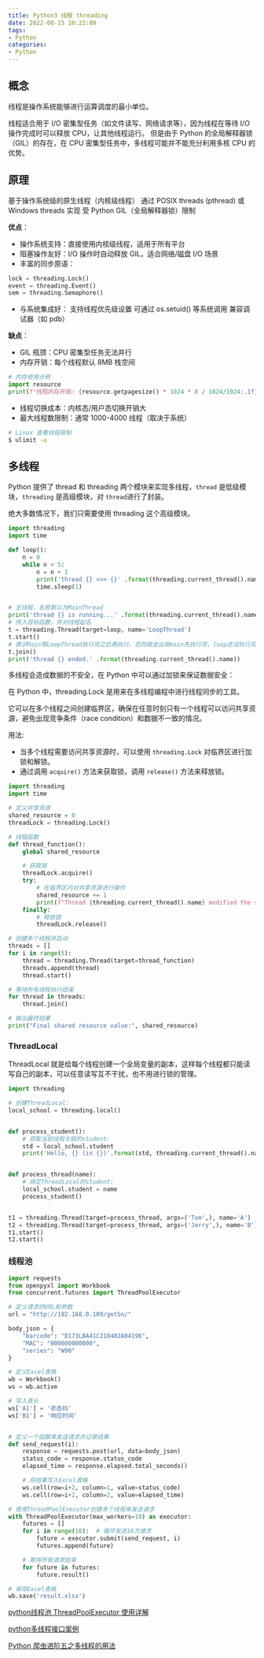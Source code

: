 ```yaml
---
title: Python3 线程 threading
date: 2022-08-15 10:22:00
tags:
- Python
categories:
- Python
---
```

## 概念

线程是操作系统能够进行运算调度的最小单位。

线程适合用于 I/O 密集型任务（如文件读写、网络请求等），因为线程在等待 I/O 操作完成时可以释放 CPU，让其他线程运行。
但是由于 Python 的全局解释器锁（GIL）的存在，在 CPU 密集型任务中，多线程可能并不能充分利用多核 CPU 的优势。

## 原理

基于操作系统级的原生线程（内核级线程）
通过 POSIX threads (pthread) 或 Windows threads 实现
受 Python GIL（全局解释器锁）限制

**优点**：

- 操作系统支持：直接使用内核级线程，适用于所有平台
- 阻塞操作友好：I/O 操作时自动释放 GIL，适合网络/磁盘 I/O 场景
- 丰富的同步原语：

```python
lock = threading.Lock()
event = threading.Event()
sem = threading.Semaphore()
```

- 与系统集成好：
    支持线程优先级设置
    可通过 os.setuid() 等系统调用
    兼容调试器（如 pdb）

**缺点**：
- GIL 瓶颈：CPU 密集型任务无法并行
- 内存开销：每个线程默认 8MB 栈空间

```python
# 内存使用示例
import resource
print(f"线程内存开销: {resource.getpagesize() * 1024 * 8 / 1024/1024:.1f}MB")  # ≈8MB
```
- 线程切换成本：内核态/用户态切换开销大
- 最大线程数限制：通常 1000-4000 线程（取决于系统）
```bash
# Linux 查看线程限制
$ ulimit -u
```

## 多线程

Python 提供了 thread 和 threading 两个模块来实现多线程，`thread` 是低级模块，`threading` 是高级模块，对 `thread`进行了封装。

绝大多数情况下，我们只需要使用 threading 这个高级模块。

```python
import threading
import time

def loop():
    n = 0
    while n < 5:
        n = n + 1
        print('thread {} >>> {}' .format(threading.current_thread().name, n))
        time.sleep(1)


# 主线程，名称默认为MainThread
print('thread {} is running...' .format(threading.current_thread().name))
# 传入目标函数，并对线程起名
t = threading.Thread(target=loop, name='LoopThread')
t.start()
# 表示Main等LoopThread执行完之后再执行，否则就会出现main先执行完，loop还没执行完
t.join()
print('thread {} ended.' .format(threading.current_thread().name))
```

多线程会造成数据的不安全，在 Python 中可以通过加锁来保证数据安全：

在 Python 中，threading.Lock 是用来在多线程编程中进行线程同步的工具。

它可以在多个线程之间创建临界区，确保在任意时刻只有一个线程可以访问共享资源，避免出现竞争条件（race condition）和数据不一致的情况。

用法:
- 当多个线程需要访问共享资源时，可以使用 `threading.Lock` 对临界区进行加锁和解锁。
- 通过调用 `acquire()` 方法来获取锁，调用 `release()` 方法来释放锁。


```python
import threading
import time

# 定义共享资源
shared_resource = 0
threadLock = threading.Lock()

# 线程函数
def thread_function():
    global shared_resource

    # 获取锁
    threadLock.acquire()
    try:
        # 在临界区内对共享资源进行操作
        shared_resource += 1
        print(f"Thread {threading.current_thread().name} modified the shared resource to: {shared_resource}")
    finally:
        # 释放锁
        threadLock.release()

# 创建多个线程并启动
threads = []
for i in range(5):
    thread = threading.Thread(target=thread_function)
    threads.append(thread)
    thread.start()

# 等待所有线程执行结束
for thread in threads:
    thread.join()

# 输出最终结果
print("Final shared resource value:", shared_resource)
```

### ThreadLocal

ThreadLocal 就是给每个线程创建一个全局变量的副本，这样每个线程都只能读写自己的副本，可以任意读写互不干扰，也不用进行锁的管理。

```python
import threading

# 创建ThreadLocal:
local_school = threading.local()


def process_student():
    # 获取当前线程关联的student:
    std = local_school.student
    print('Hello, {} (in {})'.format(std, threading.current_thread().name))


def process_thread(name):
    # 绑定ThreadLocal的student:
    local_school.student = name
    process_student()


t1 = threading.Thread(target=process_thread, args=('Tom',), name='A')
t2 = threading.Thread(target=process_thread, args=('Jerry',), name='B')
t1.start()
t2.start()
```
### 线程池

```python
import requests
from openpyxl import Workbook
from concurrent.futures import ThreadPoolExecutor

# 定义请求的URL和参数
url = "http://192.168.0.109/getSn/"

body_json = {
    "barcode": "D173LBA41C210402A04196",
    "MAC": "000000000000",
    "series": "W90"
}

# 定义Excel表格
wb = Workbook()
ws = wb.active

# 写入表头
ws['A1'] = '状态码'
ws['B1'] = '响应时间'


# 定义一个函数来发送请求并记录结果
def send_request(i):
    response = requests.post(url, data=body_json)
    status_code = response.status_code
    elapsed_time = response.elapsed.total_seconds()

    # 将结果写入Excel表格
    ws.cell(row=i+2, column=1, value=status_code)
    ws.cell(row=i+2, column=2, value=elapsed_time)

# 使用ThreadPoolExecutor创建多个线程来发送请求
with ThreadPoolExecutor(max_workers=10) as executor:
    futures = []
    for i in range(10):  # 循环发送10次请求
        future = executor.submit(send_request, i)
        futures.append(future)

    # 等待所有请求结束
    for future in futures:
        future.result()

# 保存Excel表格
wb.save('result.xlsx')
```

[python线程池 ThreadPoolExecutor 使用详解](https://blog.csdn.net/xiaoyu_wu/article/details/102820384)

[python多线程接口案例](https://blog.csdn.net/qq_43400993/article/details/105591240)


[Python 爬虫进阶五之多线程的用法](https://cuiqingcai.com/3325.html)
